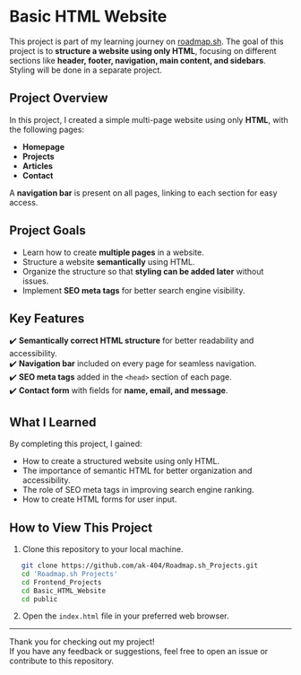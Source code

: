 # Basic HTML Website  

This project is part of my learning journey on [roadmap.sh](https://roadmap.sh). The goal of this project is to **structure a website using only HTML**, focusing on different sections like **header, footer, navigation, main content, and sidebars**. Styling will be done in a separate project.   

## Project Overview  

In this project, I created a simple multi-page website using only **HTML**, with the following pages:  

- **Homepage**  
- **Projects**  
- **Articles**  
- **Contact**  

A **navigation bar** is present on all pages, linking to each section for easy access.

## Project Goals  

- Learn how to create **multiple pages** in a website.  
- Structure a website **semantically** using HTML.  
- Organize the structure so that **styling can be added later** without issues.  
- Implement **SEO meta tags** for better search engine visibility.

## Key Features  

✔️ **Semantically correct HTML structure** for better readability and accessibility.  
✔️ **Navigation bar** included on every page for seamless navigation.  
✔️ **SEO meta tags** added in the `<head>` section of each page.  
✔️ **Contact form** with fields for **name, email, and message**.

## What I Learned

By completing this project, I gained:  
- How to create a structured website using only HTML. 
- The importance of semantic HTML for better organization and accessibility.  
- The role of SEO meta tags in improving search engine ranking.
- How to create HTML forms for user input.

## How to View This Project

1. Clone this repository to your local machine.
```bash
   git clone https://github.com/ak-404/Roadmap.sh_Projects.git
   cd 'Roadmap.sh Projects'
   cd Frontend_Projects
   cd Basic_HTML_Website
   cd public
```

2. Open the `index.html` file in your preferred web browser.  

---  
Thank you for checking out my project!  
If you have any feedback or suggestions, feel free to open an issue or contribute to this repository.